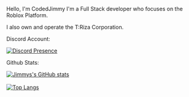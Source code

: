 Hello, I'm CodedJimmy I'm a Full Stack developer who focuses on the Roblox Platform.

I also own and operate the T:Riza Corporation.

Discord Account:

[![Discord Presence](https://lanyard.cnrad.dev/api/669668229974720513)](https://discord.com/users/669668229974720513)

Github Stats:

[![Jimmys's GitHub stats](https://github-readme-stats.vercel.app/api?username=Jyrezo&count_private=true&theme=github_dark)](https://github.com/anuraghazra/github-readme-stats)
<br></br>
[![Top Langs](https://github-readme-stats.vercel.app/api/top-langs/?username=Jyrezo&layout=compact&theme=github_dark)](https://github.com/anuraghazra/github-readme-stats)

